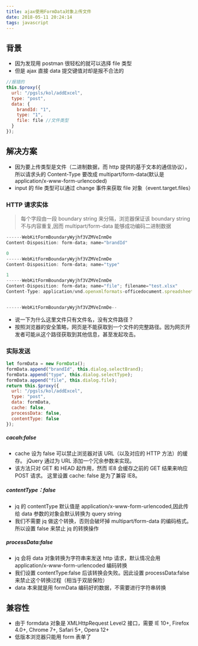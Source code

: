 ```yaml
---
title: ajax使用FormData对象上传文件
date: 2018-05-11 20:24:14
tags: javascript
---
```


## 背景

* 因为发现用 postman 很轻松的就可以选择 file 类型
* 但是 ajax 直接 data 提交键值对却是报不合法的

```javascript
//报错的
this.$proxy({
  url: "/pgsls/kol/addExcel",
  type: "post",
  data: {
    brandId: "1",
    type: "1",
    file: file //文件类型
  }
});
```

## 解决方案

* 因为要上传类型是文件（二进制数据，而 http 提供的基于文本的通信协议），所以请求头的 Content-Type 要改成 multipart/form-data(默认是 application/x-www-form-urlencoded)
* input 的 file 类型可以通过 change 事件来获取 file 对象（event.target.files）

### HTTP 请求实体

> 每个字段由一段 boundary string 来分隔，浏览器保证该 boundary string 不与内容重复,因而 multipart/form-data 能够成功编码二进制数据

```javascript
------WebKitFormBoundaryWyjhf3VZMVeInmDe
Content-Disposition: form-data; name="brandId"

0
------WebKitFormBoundaryWyjhf3VZMVeInmDe
Content-Disposition: form-data; name="type"

1
------WebKitFormBoundaryWyjhf3VZMVeInmDe
Content-Disposition: form-data; name="file"; filename="test.xlsx"
Content-Type: application/vnd.openxmlformats-officedocument.spreadsheetml.sheet


------WebKitFormBoundaryWyjhf3VZMVeInmDe--
```

* 说一下为什么这里文件只有文件名，没有文件路径？
* 按照浏览器的安全策略，网页是不能获取到一个文件的完整路径。因为网页开发者可能从这个路径获取到其他信息，甚至发起攻击。

### 实际发送

```javascript
let formData = new FormData();
formData.append("brandId", this.dialog.selectBrand);
formData.append("type", this.dialog.selectType);
formData.append("file", this.dialog.file);
return this.$proxy({
  url: "/pgsls/kol/addExcel",
  type: "post",
  data: formData,
  cache: false,
  processData: false,
  contentType: false
});
```

##### cacah:false

* cache 设为 false 可以禁止浏览器对该 URL（以及对应的 HTTP 方法）的缓存。 jQuery 通过为 URL 添加一个冗余参数来实现。
* 该方法只对 GET 和 HEAD 起作用，然而 IE8 会缓存之前的 GET 结果来响应 POST 请求。 这里设置 cache: false 是为了兼容 IE8。

##### contentType：false

* jq 的 contentType 默认值是 application/x-www-form-urlencoded,因此传给 data 参数的对象会默认转换为 query string
* 我们不需要 jq 做这个转换，否则会破坏掉 multipart/form-data 的编码格式。所以设置 false 来禁止 jq 的转换操作

##### processData:false

* jq 会将 data 对象转换为字符串来发送 http 请求，默认情况会用 application/x-www-form-urlencoded 编码转换
* 我们设置 contentType:false 后该转换会失败。因此设置 processData:false 来禁止这个转换过程（相当于双层保险）
* data 本来就是用 formData 编码好的数据，不需要进行字符串转换

## 兼容性

* 由于 formdata 对象是 XMLHttpRequest Level2 接口，需要 IE 10+, Firefox 4.0+, Chrome 7+, Safari 5+, Opera 12+
* 低版本浏览器只能用 form 表单了
